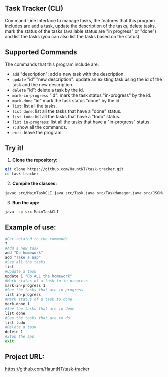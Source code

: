 ## Task Tracker (CLI)

Command Line Interface to manage tasks, the features that this program includes are add a task, update the description of the tasks, delete tasks, mark the status of the tasks (available status are "in progress" or "done") and list the tasks (you can also list the tasks based on the status).
## Supported Commands
The commands that this program include are:
- `add` "description": add a new task with the description.
- `update` "id" "new description": update an existing task using the id of the task and the new description.
- `delete` "id": delete a task by the id.
- `mark-in-progress` "id": mark the task status "in-progress" by the id.
- `mark-done` "id" mark the task status "done" by the id.
- `list`: list all the tasks.
- `list done`: list all the tasks that have a "done" status.
- `list todo`: list all the tasks that have a "todo" status.
- `list in-progress`: list all the tasks that have a "in-progress" status.
- `?`: show all the commands.
- `exit`: leave the program.

## Try it!
1. **Clone the repository:**
```bash
git clone https://github.com/HauntNT/task-tracker.git
cd task-tracker
```
2. **Compile the classes:**
```bash
javac src/MainTaskCLI.java src/Task.java src/TaskManager.java src/JSONWritter.java
```
3. **Run the app:**
```bash
java -cp src MainTaskCLI
```
## Example of use:
```bash
#Get related to the commands
?
#Add a new task
add "Do homework"
add "Take a nap"
#See all the tasks
list
#Update a task
update 1 "Do ALL the homework"
#Mark status of a task to in progress
mark-in-progress 1
#See the tasks that are in progress
list in-progress
#Mark status of a task to done
mark-done 1
#See the tasks that are in done
list done
#See the tasks that are to do
list todo
#Delete a task
delete 1
#Stop the app
exit
```
## Project URL:
https://github.com/HauntNT/task-tracker
